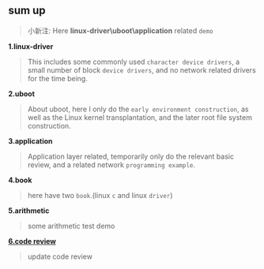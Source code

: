 ## sum up

> 小新注: Here **linux-driver\uboot\application** related ``demo``

**1.linux-driver** 
> This includes some commonly used ``character device drivers``, a small number of block ``device drivers``, and no network related drivers for the time being.

**2.uboot**
> About uboot, here I only do the ``early environment construction``, as well as the Linux kernel transplantation, and the later root file system construction.

**3.application**
> Application layer related, temporarily only do the relevant basic review, and a related network ``programming example``.

**4.book**
> here have two `book`.(linux `c` and linux `driver`)

**5.arithmetic** 
> some arithmetic test demo

**[6.code review](./other/liyupi规范.png)**
> update code review